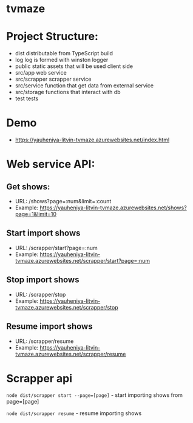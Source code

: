# tvmaze

# Project Structure:

- dist                    distributable from TypeScript build
- log                     log is formed with winston logger
- public                  static assets that will be used client side
- src/app                 web service  
- src/scrapper            scrapper service  
- src/service             function that get data from external service
- src/storage             functions that interact with db
- test                    tests



# Demo
- https://yauheniya-litvin-tvmaze.azurewebsites.net/index.html

# Web service API:

## Get shows:
- URL: /shows?page=:num&limit=:count 
- Example: https://yauheniya-litvin-tvmaze.azurewebsites.net/shows?page=1&limit=10

## Start import shows
- URL: /scrapper/start?page=:num
- Example: https://yauheniya-litvin-tvmaze.azurewebsites.net/scrapper/start?page=:num

## Stop import shows
- URL: /scrapper/stop
- Example: https://yauheniya-litvin-tvmaze.azurewebsites.net/scrapper/stop

## Resume import shows
- URL: /scrapper/resume
- Example: https://yauheniya-litvin-tvmaze.azurewebsites.net/scrapper/resume

# Scrapper api

```node dist/scrapper start --page=[page]``` - start importing shows from page=[page]

```node dist/scrapper resume``` - resume importing shows


